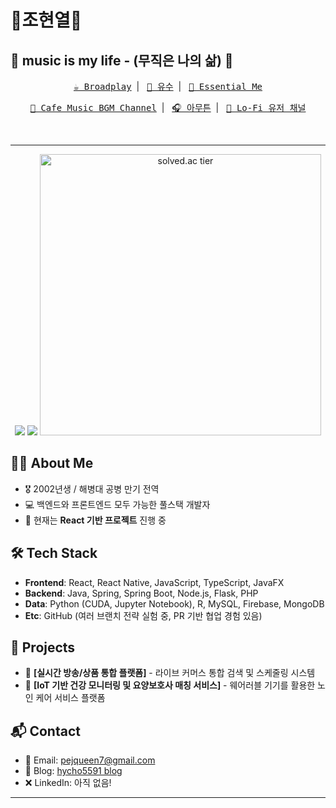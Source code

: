 # 🎱조현열🎱
## 🎵 music is my life - (무직은 나의 삶) 🎵 
<div align="center">
  <p>
    <kbd><a href="https://www.youtube.com/@broadplay">☕ Broadplay</a></kbd>&nbsp;&nbsp;|&nbsp;&nbsp;
    <kbd><a href="https://www.youtube.com/@yusu_lee">🎹 유수</a></kbd>&nbsp;&nbsp;|&nbsp;&nbsp;
    <kbd><a href="https://www.youtube.com/@essentialme">🌿 Essential Me</a></kbd>
  </p>
  
  <p>
    <kbd><a href="https://www.youtube.com/channel/UCILZltam9zTBOGGqV3BwIWw">🎷 Cafe Music BGM Channel</a></kbd>&nbsp;&nbsp;|&nbsp;&nbsp;
    <kbd><a href="https://www.youtube.com/@amooteun">🎧 아무튼</a></kbd>&nbsp;&nbsp;|&nbsp;&nbsp;
    <kbd><a href="https://www.youtube.com/@user-d1n6v">🌙 Lo-Fi 유저 채널</a></kbd>
  </p>
  
  <br>
</div>

---

<div align="center">
  <!-- GitHub Stats at the top -->
  <img src="https://github-readme-stats.vercel.app/api?username=daniel972632&show_icons=true&theme=tokyonight&hide_border=true&width=450" />
  <img src="https://github-readme-stats.vercel.app/api/top-langs/?username=daniel972632&layout=compact&theme=tokyonight&hide_border=true&width=450" />
  
  <!-- Solved.ac Badge -->
  <a href="https://solved.ac/pejqueen7">
    <img src="https://mazassumnida.wtf/api/generate_badge?boj=pejqueen7" alt="solved.ac tier" width="450" />
  </a>
</div>

## 👨‍💻 About Me
- 🎖 2002년생 / 해병대 공병 만기 전역
- 💻 백엔드와 프론트엔드 모두 가능한 풀스택 개발자
- 🚀 현재는 **React 기반 프로젝트** 진행 중

## 🛠️ Tech Stack
- **Frontend**: React, React Native, JavaScript, TypeScript, JavaFX
- **Backend**: Java, Spring, Spring Boot, Node.js, Flask, PHP
- **Data**: Python (CUDA, Jupyter Notebook), R, MySQL, Firebase, MongoDB
- **Etc**: GitHub (여러 브랜치 전략 실험 중, PR 기반 협업 경험 있음)

## 🚀 Projects
- 🔗 **[실시간 방송/상품 통합 플랫폼]** - 라이브 커머스 통합 검색 및 스케줄링 시스템
- 🔗 **[IoT 기반 건강 모니터링 및 요양보호사 매칭 서비스]** - 웨어러블 기기를 활용한 노인 케어 서비스 플랫폼

## 📬 Contact
- 📧 Email: pejqueen7@gmail.com  
- 📝 Blog: [hycho5591 blog](https://blog.naver.com/hycho5591)  
- ❌ LinkedIn: 아직 없음!


---

